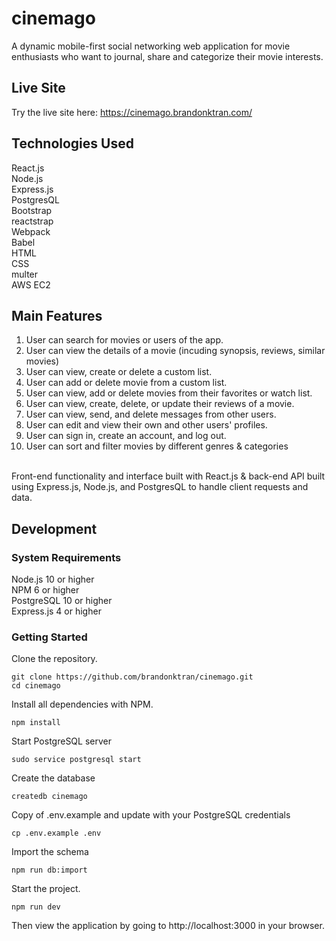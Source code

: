 # cinemago
A dynamic mobile-first social networking web application for movie enthusiasts who want to journal, share and categorize their movie interests. 


## Live Site
Try the live site here: https://cinemago.brandonktran.com/


## Technologies Used
React.js <br>
Node.js<br/>
Express.js<br/>
PostgresQL <br/>
Bootstrap<br/>
reactstrap <br/>
Webpack<br/> 
Babel<br/>
HTML <br/>
CSS <br/>
multer <br/>
AWS EC2 <br/>


## Main Features
1. User can search for movies or users of the app. <br/>
2. User can view the details of a movie (incuding synopsis, reviews, similar movies) <br/>
3. User can view, create or delete a custom list. <br/>
4. User can add or delete movie from a custom list. <br/>
5. User can view, add or delete movies from their favorites or watch list. <br/>
6. User can view, create, delete, or update their reviews of a movie. <br/>
7. User can view, send, and delete messages from other users. <br/>
8. User can edit and view their own and other users' profiles. <br/>
9. User can sign in, create an account, and log out. <br/>
10. User can sort and filter movies by different genres & categories <br/>


<br/>
Front-end functionality and interface built with React.js & back-end API built using Express.js, Node.js, and PostgresQL to handle client requests and data. 


## Development
### System Requirements
Node.js 10 or higher <br>
NPM 6 or higher <br>
PostgreSQL 10 or higher <br>
Express.js 4 or higher

### Getting Started
Clone the repository.
```console
git clone https://github.com/brandonktran/cinemago.git
cd cinemago
```

Install all dependencies with NPM.
```console
npm install
```

Start PostgreSQL server
```console
sudo service postgresql start
```

Create the database
```console
createdb cinemago
```

Copy of .env.example and update with your PostgreSQL credentials
```console
cp .env.example .env
```

Import the schema
```console
npm run db:import
```

Start the project.
```console
npm run dev
```
Then view the application by going to http://localhost:3000 in your browser.
